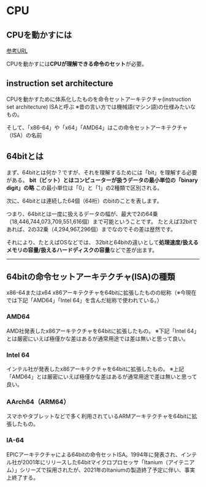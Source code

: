 # CPU

## CPUを動かすには

[参考URL](https://onoredekaiketsu.com/x86-64-x64-amd64-what-is-the-difference-between-these/)

CPUを動かすには**CPUが理解できる命令のセット**が必要。

## instruction set architecture

CPUを動かすために体系化したものを命令セットアーキテクチャ(instruction set architecture) ISAと呼ぶ
※昔の言い方では機械語(マシン語)の仕様みたいなもの。

そして、「x86-64」や「x64」「AMD64」はこの命令セットアーキテクチャ（ISA）の名前

## 64bitとは

まず、64bitとは何か？ですが、それを理解するためには「bit」を理解する必要がある。
**bit（ビット）とはコンピューターが扱うデータの最小単位の「binary digit」の略**
この最小単位は「0」と「1」の2種類で区別される。

次に、64bitとは連続した64個（64桁）のbitのことを表します。

つまり、64bitとは一度に扱えるデータの幅が、最大で2の64乗（18,446,744,073,709,551,616個）まで可能ということです。
たとえば32bitであれば、2の32乗（4,294,967,296個）までなのでその差は歴然です。

それにより、たとえばOSなどでは、
32bitと64bitの違いとして**処理速度/扱えるメモリの容量/扱えるハードディスクの容量**などで差が出ます。

---

## 64bitの命令セットアーキテクチャ(ISA)の種類

x86-64またはx64
x86アーキテクチャを64bitに拡張したものの総称（※今現在では下記「AMD64」「Intel 64」を含んだ総称で使われている。）

### AMD64

AMD社発表したx86アーキテクチャを64bitに拡張したもの。
※下記「Intel 64」とは厳密にいえば極僅かな差はあるが通常用途では差は無いと思って良い。

### Intel 64

インテル社が発表したx86アーキテクチャを64bitに拡張したもの。
※上記「AMD64」とは厳密にいえば極僅かな差はあるが通常用途で差は無いと思って良い。

### AArch64（ARM64）

スマホやタブレットなどで多く利用されているARMアーキテクチャを64bitに拡張したもの。

### IA-64

EPICアーキテクチャによる64bitの命令セットISA。1994年に発表され、インテル社が2001年にリリースした64bitマイクロプロセッサ「Itanium（アイテニアム）」シリーズで採用されたが、2021年のItaniumの製造終了予定に伴い、事実上終了する。
